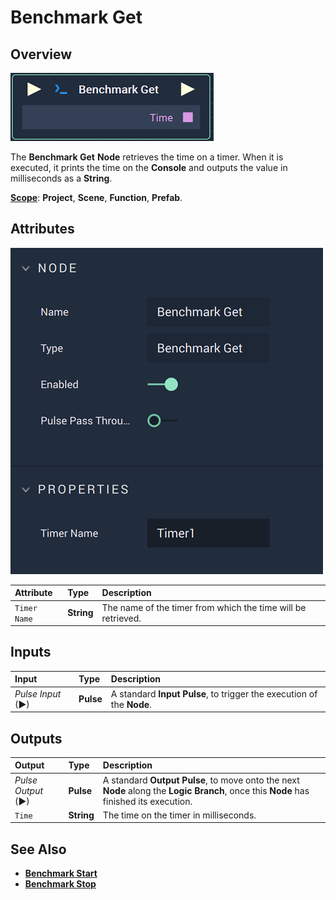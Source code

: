 # Benchmark Get

## Overview

![The Benchmark Get Node.](../../.gitbook/assets/benchmarkgetnode.png)

The **Benchmark Get** **Node** retrieves the time on a timer. When it is executed, it prints the time on the **Console** and outputs the value in milliseconds as a **String**.

[**Scope**](../overview.md#scopes): **Project**, **Scene**, **Function**, **Prefab**.

## Attributes

![The Benchmark Get Node Attributes.](../../.gitbook/assets/benchmarkgetattributes.png)

| Attribute | Type | Description |
| :--- | :--- | :--- |
| `Timer Name` | **String** | The name of the timer from which the time will be retrieved. |

## Inputs

| Input | Type | Description |
| :--- | :--- | :--- |
| _Pulse Input_ \(►\) | **Pulse** | A standard **Input Pulse**, to trigger the execution of the **Node**. |

## Outputs

| Output | Type | Description |
| :--- | :--- | :--- |
| _Pulse Output_ \(►\) | **Pulse** | A standard **Output Pulse**, to move onto the next **Node** along the **Logic Branch**, once this **Node** has finished its execution. |
| `Time` | **String** | The time on the timer in milliseconds. |

## See Also

* [**Benchmark Start**](benchmark-start.md)
* [**Benchmark Stop**](benchmark-stop.md)

